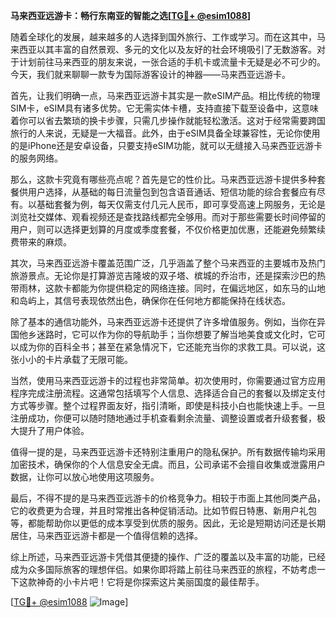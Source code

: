 **马来西亚远游卡：畅行东南亚的智能之选[[TG💪+ @esim1088](https://t.me/s/esim1088)]**

随着全球化的发展，越来越多的人选择到国外旅行、工作或学习。而在这其中，马来西亚以其丰富的自然景观、多元的文化以及友好的社会环境吸引了无数游客。对于计划前往马来西亚的朋友来说，一张合适的手机卡或流量卡无疑是必不可少的。今天，我们就来聊聊一款专为国际游客设计的神器——马来西亚远游卡。

首先，让我们明确一点，马来西亚远游卡其实是一款eSIM产品。相比传统的物理SIM卡，eSIM具有诸多优势。它无需实体卡槽，支持直接下载至设备中，这意味着你可以省去繁琐的换卡步骤，只需几步操作就能轻松激活。这对于经常需要跨国旅行的人来说，无疑是一大福音。此外，由于eSIM具备全球兼容性，无论你使用的是iPhone还是安卓设备，只要支持eSIM功能，就可以无缝接入马来西亚远游卡的服务网络。

那么，这款卡究竟有哪些亮点呢？首先是它的性价比。马来西亚远游卡提供多种套餐供用户选择，从基础的每日流量包到包含语音通话、短信功能的综合套餐应有尽有。以基础套餐为例，每天仅需支付几元人民币，即可享受高速上网服务，无论是浏览社交媒体、观看视频还是查找路线都完全够用。而对于那些需要长时间停留的用户，则可以选择更划算的月度或季度套餐，不仅价格更加优惠，还能避免频繁续费带来的麻烦。

其次，马来西亚远游卡覆盖范围广泛，几乎涵盖了整个马来西亚的主要城市及热门旅游景点。无论你是打算游览吉隆坡的双子塔、槟城的乔治市，还是探索沙巴的热带雨林，这款卡都能为你提供稳定的网络连接。同时，在偏远地区，如东马的山地和岛屿上，其信号表现依然出色，确保你在任何地方都能保持在线状态。

除了基本的通信功能外，马来西亚远游卡还提供了许多增值服务。例如，当你在异国他乡迷路时，它可以作为你的导航助手；当你想要了解当地美食或文化时，它可以成为你的百科全书；甚至在紧急情况下，它还能充当你的求救工具。可以说，这张小小的卡片承载了无限可能。

当然，使用马来西亚远游卡的过程也非常简单。初次使用时，你需要通过官方应用程序完成注册流程。这通常包括填写个人信息、选择适合自己的套餐以及绑定支付方式等步骤。整个过程界面友好，指引清晰，即使是科技小白也能快速上手。一旦注册成功，你便可以随时随地通过手机查看剩余流量、调整设置或者升级套餐，极大提升了用户体验。

值得一提的是，马来西亚远游卡还特别注重用户的隐私保护。所有数据传输均采用加密技术，确保你的个人信息安全无虞。而且，公司承诺不会擅自收集或泄露用户数据，让你可以放心地使用这项服务。

最后，不得不提的是马来西亚远游卡的价格竞争力。相较于市面上其他同类产品，它的收费更为合理，并且时常推出各种促销活动。比如节假日特惠、新用户礼包等，都能帮助你以更低的成本享受到优质的服务。因此，无论是短期访问还是长期居住，马来西亚远游卡都是一个值得信赖的选择。

综上所述，马来西亚远游卡凭借其便捷的操作、广泛的覆盖以及丰富的功能，已经成为众多国际旅客的理想伴侣。如果你即将踏上前往马来西亚的旅程，不妨考虑一下这款神奇的小卡片吧！它将是你探索这片美丽国度的最佳帮手。

[[TG💪+ @esim1088](https://t.me/s/esim1088) ![Image](https://i.postimg.cc/4NQfJmqS/Snipaste-2025-05-13-00-14-12.png)]